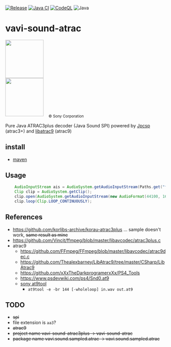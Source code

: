 [![Release](https://jitpack.io/v/umjammer/vavi-sound-atrac.svg)](https://jitpack.io/#umjammer/vavi-sound-atrac)
[![Java CI](https://github.com/umjammer/vavi-sound-atrac/actions/workflows/maven.yml/badge.svg)](https://github.com/umjammer/vavi-sound-atrac/actions/workflows/maven.yml)
[![CodeQL](https://github.com/umjammer/vavi-sound-atrac/actions/workflows/codeql.yml/badge.svg)](https://github.com/umjammer/vavi-sound-atrac/actions/workflows/codeql.yml)
![Java](https://img.shields.io/badge/Java-17-b07219)

# vavi-sound-atrac

<img src="https://upload.wikimedia.org/wikipedia/commons/thumb/9/9b/MiniDisc-Logo.svg/248px-MiniDisc-Logo.svg.png" width="120" /><br/>
<img src="https://upload.wikimedia.org/wikipedia/commons/thumb/9/9c/Atrac.svg/160px-Atrac.svg.png" width="120" /> &nbsp;&nbsp;&nbsp;<sub>© Sony Corporation</sub>

Pure Java ATRAC3plus decoder (Java Sound SPI) powered by [Jpcsp](https://github.com/jpcsp/jpcsp) (atrac3+) and [libatrac9](https://github.com/Thealexbarney/LibAtrac9/tree/master/CSharp/LibAtrac9) (atrac9)

## install

 * [maven](https://jitpack.io/#umjammer/vavi-sound-atrac)

## Usage

```java
    AudioInputStream ais = AudioSystem.getAudioInputStream(Paths.get("foo.at3").toFile());
    Clip clip = AudioSystem.getClip();
    clip.open(AudioSystem.getAudioInputStream(new AudioFormat(44100, 16, 2, true, false), ais));
    clip.loop(Clip.LOOP_CONTINUOUSLY);
```

## References

 * https://github.com/korlibs-archive/korau-atrac3plus ... sample doesn't work, ~~same result as mine~~
 * https://github.com/Vincit/ffmpeg/blob/master/libavcodec/atrac3plus.c
 * atrac9
   * https://github.com/FFmpeg/FFmpeg/blob/master/libavcodec/atrac9dec.c
   * https://github.com/Thealexbarney/LibAtrac9/tree/master/CSharp/LibAtrac9
   * https://github.com/xXxTheDarkprogramerxXx/PS4_Tools
   * https://www.psdevwiki.com/ps4/Snd0.at9
   * [sony at9tool](https://mega.nz/file/6xlxGBAT#y7XR9u5bmS-qvu2Hd8DM0k_1aSmxaheTdN_5smKcfRc)
     * `at9tool -e -br 144 [-wholeloop] in.wav out.at9`

## TODO

 * ~~spi~~
 * file extension is `aa3`?
 * ~~atrac9~~
 * ~~project name vavi-sound-atrac3plus -> vavi-sound-atrac~~
 * ~~package name vavi.sound.sampled.atrac -> vavi.sound.sampled.atrac~~ 
